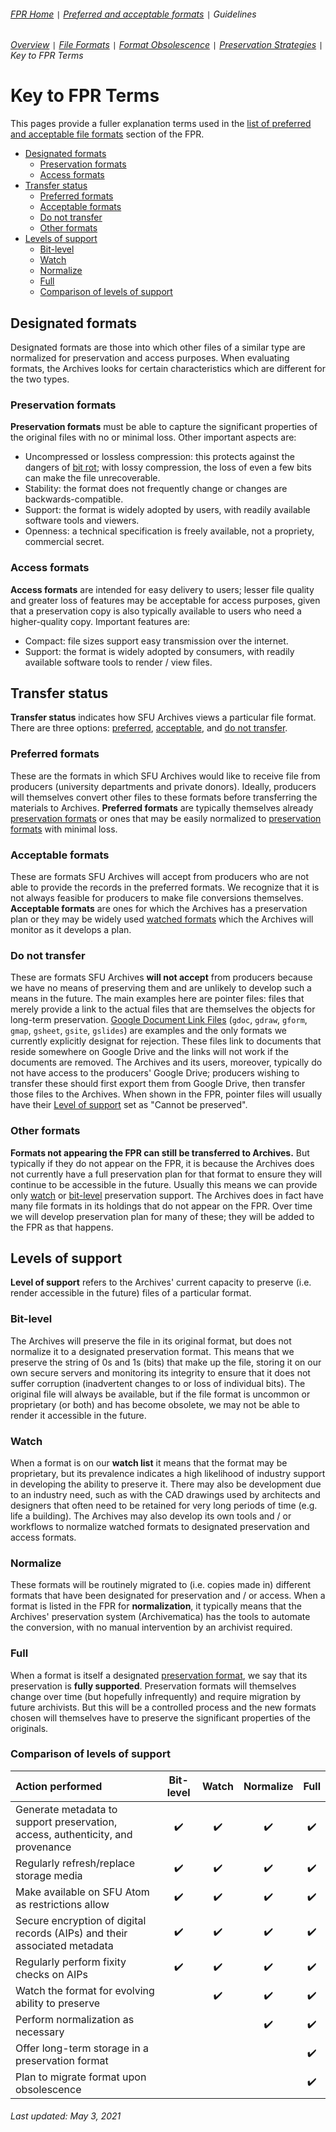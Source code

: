 ###### [FPR Home](../README.md) `|` [Preferred and acceptable formats](../fpr/00-fpr.md) `|` Guidelines
###### [Overview](00-guidelines.md) `|` [File Formats](01-file-formats.md) `|` [Format Obsolescence](02-format-obsolesence.md) `|` [Preservation Strategies](03-preservation-strategies.md) `|` Key to FPR Terms

# Key to FPR Terms
This pages provide a fuller explanation terms used in the [list of preferred and acceptable file formats](../fpr/00-fpr.md) section of the FPR.
- [Designated formats](#designated-formats)
  - [Preservation formats](#preservation-formats)
  - [Access formats](#access-formats)
- [Transfer status](#transfer-status)
  - [Preferred formats](#preferred-formats)
  - [Acceptable formats](#acceptable-formats)
  - [Do not transfer](#do-not-transfer)
  - [Other formats](#other-formats)
- [Levels of support](levels-of-support)
  - [Bit-level](#bit-level)
  - [Watch](#watch)
  - [Normalize](#normalize)
  - [Full](#full)
  - [Comparison of levels of support](#comparison-of-levels-of-support)

## Designated formats
Designated formats are those into which other files of a similar type are normalized for preservation and access purposes. When evaluating formats, the Archives looks for certain characteristics which are different for the two types.

### Preservation formats
**Preservation formats** must be able to capture the significant properties of the original files with no or minimal loss. Other important aspects are:
- Uncompressed or lossless compression: this protects against the dangers of [bit rot](https://en.wikipedia.org/wiki/Data_degradation); with lossy compression, the loss of even a few bits can make the file unrecoverable.
- Stability: the format does not frequently change or changes are backwards-compatible.
- Support: the format is widely adopted by users, with readily available software tools and viewers.
- Openness: a technical specification is freely available, not a propriety, commercial secret.

### Access formats
**Access formats** are intended for easy delivery to users; lesser file quality and greater loss of features may be acceptable for access purposes, given that a preservation copy is also typically available to users who need a higher-quality copy. Important features are:
- Compact: file sizes support easy transmission over the internet.
- Support: the format is widely adopted by consumers, with readily available software tools to render / view files.

## Transfer status
**Transfer status** indicates how SFU Archives views a particular file format. There are three options: [preferred](#preferred-formats), [acceptable](#acceptable-formats), and [do not transfer](#do-not-transfer).

### Preferred formats
These are the formats in which SFU Archives would like to receive file from producers (university departments and private donors). Ideally, producers will themselves convert other files to these formats before transferring the materials to Archives. **Preferred formats** are typically themselves already [preservation formats](#preservation-formats) or ones that may be easily normalized to [preservation formats](#preservation-formats) with minimal loss.

### Acceptable formats
These are formats SFU Archives will accept from producers who are not able to provide the records in the preferred formats. We recognize that it is not always feasible for producers to make file conversions themselves. **Acceptable formats** are ones for which the Archives has a preservation plan or they may be widely used [watched formats](#watch) which the Archives will monitor as it develops a plan.

### Do not transfer
These are formats SFU Archives **will not accept** from producers because we have no means of preserving them and are unlikely to develop such a means in the future. The main examples here are pointer files: files that merely provide a link to the actual files that are themselves the objects for long-term preservation. [Google Document Link Files](https://www.nationalarchives.gov.uk/PRONOM/fmt/1073) (`gdoc`, `gdraw`, `gform`, `gmap`, `gsheet`, `gsite`, `gslides`) are examples and the only formats we currently explicitly designat for rejection. These files link to documents that reside somewhere on Google Drive and the links will not work if the documents are removed. The Archives and its users, moreover, typically do not have access to the producers' Google Drive; producers wishing to transfer these should first export them from Google Drive, then transfer those files to the Archives. When shown in the FPR, pointer files will usually have their [Level of support](#level-of-support) set as "Cannot be preserved".  

### Other formats
**Formats not appearing the FPR can still be transferred to Archives.** But typically if they do not appear on the FPR, it is because the Archives does not currently have a full preservation plan for that format to ensure they will continue to be accessible in the future. Usually this means we can provide only [watch](#watch) or [bit-level](#bit-level) preservation support. The Archives does in fact have many file formats in its holdings that do not appear on the FPR. Over time we will develop preservation plan for many of these; they will be added to the FPR as that happens.

## Levels of support
**Level of support** refers to the Archives' current capacity to preserve (i.e. render accessible in the future) files of a particular format.

### Bit-level
The Archives will preserve the file in its original format, but does not normalize it to a designated preservation format. This means that we preserve the string of 0s and 1s (bits) that make up the file, storing it on our own secure servers and monitoring its integrity to ensure that it does not suffer corruption (inadvertent changes to or loss of individual bits). The original file will always be available, but if the file format is uncommon or proprietary (or both) and has become obsolete, we may not be able to render it accessible in the future.

### Watch
When a format is on our **watch list** it means that the format may be proprietary, but its prevalence indicates a high likelihood of industry support in developing the ability to preserve it. There may also be development due to an industry need, such as with the CAD drawings used by architects and designers that often need to be retained for very long periods of time (e.g. life a building). The Archives may also develop its own tools and / or workflows to normalize watched formats to designated preservation and access formats.

### Normalize
These formats will be routinely migrated to (i.e. copies made in) different formats that have been designated for preservation and / or access. When a format is listed in the FPR for **normalization**, it typically means that the Archives' preservation system (Archivematica) has the tools to automate the conversion, with no manual intervention by an archivist required.

### Full
When a format is itself a designated [preservation format](#preservation-format), we say that its preservation is **fully supported**. Preservation formats will themselves change over time (but hopefully infrequently) and require migration by future archivists. But this will be a controlled process and the new formats chosen will themselves have to preserve the significant properties of the originals.

### Comparison of levels of support
| Action performed | Bit-level | Watch  | Normalize | Full  |
| :---             |   :---:   | :---:  |   :---:   | :---: |
| Generate metadata to support preservation, access, authenticity, and provenance | :heavy_check_mark: | :heavy_check_mark: | :heavy_check_mark: | :heavy_check_mark: |
| Regularly refresh/replace storage media | :heavy_check_mark: | :heavy_check_mark: | :heavy_check_mark: | :heavy_check_mark: |
| Make available on SFU Atom as restrictions allow | :heavy_check_mark: | :heavy_check_mark: | :heavy_check_mark: | :heavy_check_mark: |
| Secure encryption of digital records (AIPs) and their associated metadata | :heavy_check_mark: | :heavy_check_mark: | :heavy_check_mark: | :heavy_check_mark: |
| Regularly perform fixity checks on AIPs | :heavy_check_mark: | :heavy_check_mark: | :heavy_check_mark: | :heavy_check_mark: |
| Watch the format for evolving ability to preserve	| | :heavy_check_mark: | :heavy_check_mark: | :heavy_check_mark: |
| Perform normalization as necessary |  |  | :heavy_check_mark: | :heavy_check_mark: |
| Offer long-term storage in a preservation format |  |  |  | :heavy_check_mark: |
| Plan to migrate format upon obsolescence |  |  |  | :heavy_check_mark: |

###### Last updated: May 3, 2021
